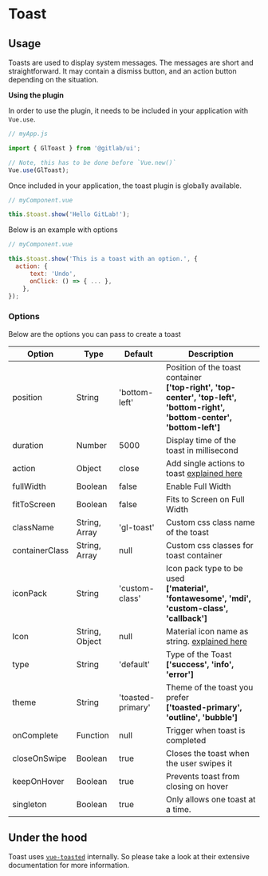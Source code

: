 # Toast

<!-- STORY -->

## Usage

Toasts are used to display system messages. The messages are short and straightforward. It may contain a dismiss button, and an action button depending on the situation.

**Using the plugin**

In order to use the plugin, it needs to be included in your application with `Vue.use`.

```js
// myApp.js

import { GlToast } from '@gitlab/ui';

// Note, this has to be done before `Vue.new()`
Vue.use(GlToast);
```

Once included in your application, the toast plugin is globally available.

```js
// myComponent.vue

this.$toast.show('Hello GitLab!');
```

Below is an example with options

```js
// myComponent.vue

this.$toast.show('This is a toast with an option.', {
  action: {
      text: 'Undo',
      onClick: () => { ... },
    },
});
```

### Options

Below are the options you can pass to create a toast

| **Option**     | **Type**       | **Default**       | **Description**                                                                                                                  |
| -------------- | -------------- | ----------------- | -------------------------------------------------------------------------------------------------------------------------------- |
| position       | String         | 'bottom-left'     | Position of the toast container <br> **['top-right', 'top-center', 'top-left', 'bottom-right', 'bottom-center', 'bottom-left']** |
| duration       | Number         | 5000              | Display time of the toast in millisecond                                                                                         |
| action         | Object         | close             | Add single actions to toast [explained here](#actions--fire)                                                                     |
| fullWidth      | Boolean        | false             | Enable Full Width                                                                                                                |
| fitToScreen    | Boolean        | false             | Fits to Screen on Full Width                                                                                                     |
| className      | String, Array  | 'gl-toast'        | Custom css class name of the toast                                                                                               |
| containerClass | String, Array  | null              | Custom css classes for toast container                                                                                           |
| iconPack       | String         | 'custom-class'    | Icon pack type to be used <br> **['material', 'fontawesome', 'mdi', 'custom-class', 'callback']**                                |
| Icon           | String, Object | null              | Material icon name as string. [explained here](#icons-fire)                                                                      |
| type           | String         | 'default'         | Type of the Toast **['success', 'info', 'error']**                                                                               |
| theme          | String         | 'toasted-primary' | Theme of the toast you prefer<br> **['toasted-primary', 'outline', 'bubble']**                                                   |
| onComplete     | Function       | null              | Trigger when toast is completed                                                                                                  |
| closeOnSwipe   | Boolean        | true              | Closes the toast when the user swipes it                                                                                         |
| keepOnHover    | Boolean        | true              | Prevents toast from closing on hover                                                                                             |
| singleton      | Boolean        | true              | Only allows one toast at a time.                                                                                                 |

## Under the hood

Toast uses [`vue-toasted`] internally. So please take a look at their extensive documentation for more information.

[`vue-toasted`]: https://github.com/shakee93/vue-toasted

